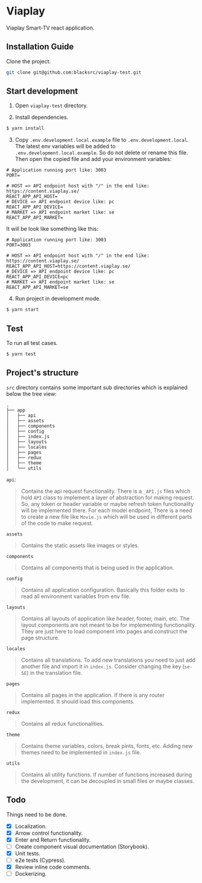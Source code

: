 # Viaplay

Viaplay Smart-TV react application.

## Installation Guide

Clone the project.

```sh
git clone git@github.com:blacksrc/viaplay-test.git
```

## Start development

1. Open `viaplay-test` directory.

2. Install dependencies.

```sh
$ yarn install
```

3. Copy `.env.development.local.example` file to `.env.development.local`. The latest env variables will be added to `.env.development.local.example`. So do not delete or rename this file. Then open the copied file and add your environment variables:

```env
# Application running port like: 3003
PORT=

# HOST => API endpoint host with "/" in the end like: https://content.viaplay.se/
REACT_APP_API_HOST=
# DEVICE => API endpoint device like: pc
REACT_APP_API_DEVICE=
# MARKET => API endpoint market like: se
REACT_APP_API_MARKET=
```

It will be look like something like this:

```env
# Application running port like: 3003
PORT=3003

# HOST => API endpoint host with "/" in the end like: https://content.viaplay.se/
REACT_APP_API_HOST=https://content.viaplay.se/
# DEVICE => API endpoint device like: pc
REACT_APP_API_DEVICE=pc
# MARKET => API endpoint market like: se
REACT_APP_API_MARKET=se
```

4. Run project in development mode.

```sh
$ yarn start
```

## Test

To run all test cases.

```sh
$ yarn test
```

## Project's structure

`src` directory contains some important sub directories which is explained below the tree view:

```code
.
├── app
│   ├── api
│   ├── assets
│   ├── components
│   ├── config
│   ├── index.js
│   ├── layouts
│   ├── locales
│   ├── pages
│   ├── redux
│   ├── theme
│   └── utils
```

`api`:

> Contains the api request functionality. There is a `_API.js` files which hold `API` class to implement a layer of abstraction for making request. So, any token or header variable or maybe refresh token functionality will be implemented there. For each model endpoint, There is a need to create a new file like `Movie.js` which will be used in different parts of the code to make request.

`assets`

> Contains the static assets like images or styles.

`components`

> Contains all components that is being used in the application.

`config`

> Contains all application configuration. Basically this folder exits to read all environment variables from env file.

`layouts`

> Contains all layouts of application like header, footer, main, etc. The layout components are not meant to be for implementing functionality. They are just here to load component into pages and construct the page structure.

`locales`

> Contains all translations. To add new translations you need to just add another file and import it in `index.js`. Consider changing the key (`se-SE`) in the translation file.

`pages`

> Contains all pages in the application. If there is any router implemented. It should load this components.

`redux`

> Contains all redux functionalities.

`theme`

> Contains theme variables, colors, break pints, fonts, etc. Adding new themes need to be implemented in `index.js` file.

`utils`

> Contains all utility functions. If number of functions increased during the development, it can be decoupled in small files or maybe classes.

## Todo

Things need to be done.

- [x] Localization.
- [x] Arrow control functionality.
- [x] Enter and Return functionality.
- [ ] Create component visual documentation (Storybook).
- [x] Unit tests.
- [ ] e2e tests (Cypress).
- [x] Review inline code comments.
- [ ] Dockerizing.
